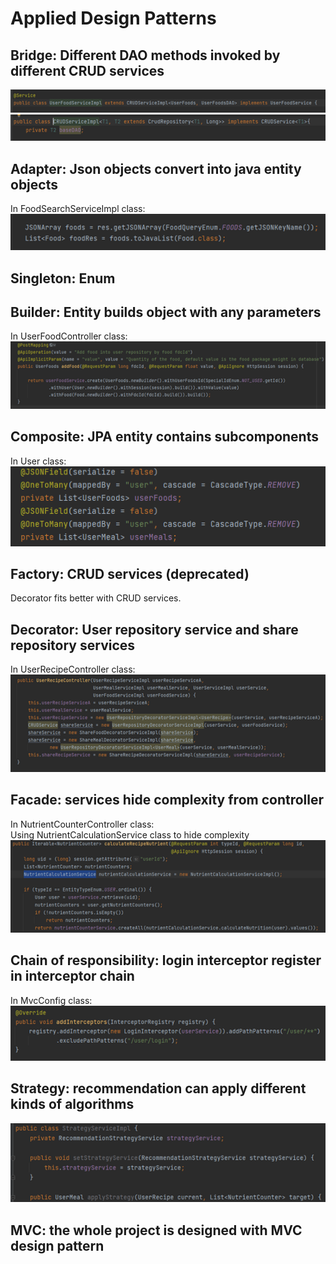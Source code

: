 # Applied Design Patterns
## Bridge: Different DAO methods invoked by different CRUD services
![Bridge](./images/Picture1.png)  
![Bridge](./images/Picture2.png)

## Adapter: Json objects convert into java entity objects
In FoodSearchServiceImpl class:  
![Adapter](./images/Picture3.png)

## Singleton: Enum

## Builder: Entity builds object with any parameters
In UserFoodController class:  
![Builder](./images/Picture4.png)

## Composite: JPA entity contains subcomponents
In User class:  
![Composite](./images/Picture5.png)

## Factory: CRUD services (deprecated)
Decorator fits better with CRUD services.

## Decorator: User repository service and share repository services
In UserRecipeController class:  
![Decorator](./images/Picture6.png)

## Facade: services hide complexity from controller
In NutrientCounterController class:  
Using NutrientCalculationService class to hide complexity  
![Facade](./images/Picture7.png)

## Chain of responsibility: login interceptor register in interceptor chain
In MvcConfig class:  
![Chain of responsibility](./images/Picture8.png)

## Strategy: recommendation can apply different kinds of algorithms
![Strategy](./images/Picture9.png)  

## MVC: the whole project is designed with MVC design pattern
